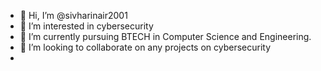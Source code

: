 - 👋 Hi, I’m @sivharinair2001
- 👀 I’m interested in cybersecurity
- 🌱 I’m currently pursuing BTECH in Computer Science and Engineering.
- 💞️ I’m looking to collaborate on any projects on cybersecurity
- 

<!---
sivharinair2001/sivharinair2001 is a ✨ special ✨ repository because its `README.md` (this file) appears on your GitHub profile.
You can click the Preview link to take a look at your changes.
--->
